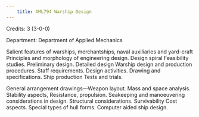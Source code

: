 ```yaml
---
    title: AML794 Warship Design
---
```

Credits: 3 (3-0-0)

Department: Department of Applied Mechanics

Salient features of warships, merchantships, naval auxiliaries and yard-craft Principles and morphology of engineering design. Design spiral Feasibility studies. Preliminary design. Detailed design Warship design and production procedures. Staff requirements. Design activities. Drawing and specifications. Ship production Tests and trials.

General arrangement drawings—Weapon layout. Mass and space analysis. Stability aspects, Resistance, propulsion. Seakeeping and manoeuvering considerations in design. Structural considerations. Survivability Cost aspects. Special types of hull forms. Computer aided ship design.